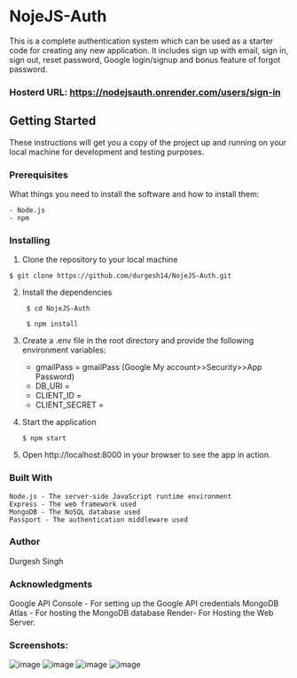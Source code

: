 # NojeJS-Auth
This is a complete authentication system which can be used as a starter code for creating any new application. It includes sign up with email, sign in, sign out, reset password, Google login/signup and bonus feature of forgot password.

### Hosterd URL:  https://nodejsauth.onrender.com/users/sign-in

## Getting Started
These instructions will get you a copy of the project up and running on your local machine for development and testing purposes.

### Prerequisites
What things you need to install the software and how to install them:

    - Node.js
    - npm
### Installing
1. Clone the repository to your local machine

`$ git clone https://github.com/durgesh14/NojeJS-Auth.git`

2. Install the dependencies

   ` $ cd NojeJS-Auth`

   ` $ npm install`
3. Create a .env file in the root directory and provide the following environment variables:

    - gmailPass = gmailPass (Google My account>>Security>>App Password)
    - DB_URI = <your-database-url>
    - CLIENT_ID = <your-google-client-id>
    - CLIENT_SECRET = <your-google-client-secret>

4. Start the application

    `$ npm start`
    
5. Open http://localhost:8000 in your browser to see the app in action.

### Built With
    Node.js - The server-side JavaScript runtime environment
    Express - The web framework used
    MongoDB - The NoSQL database used
    Passport - The authentication middleware used
### Author
Durgesh Singh

### Acknowledgments
Google API Console - For setting up the Google API credentials
MongoDB Atlas - For hosting the MongoDB database
Render- For Hosting the Web Server.
  
### Screenshots:
  ![image](https://user-images.githubusercontent.com/34915741/216142312-e0ed5a44-48be-4bbb-95e8-99662a856823.png)
![image](https://user-images.githubusercontent.com/34915741/216142328-d40beff9-6f07-40b3-82f7-bf195bade406.png)
![image](https://user-images.githubusercontent.com/34915741/216142396-9719e5cb-e3ce-44c6-beb7-b7956ae95335.png)
![image](https://user-images.githubusercontent.com/34915741/216142527-67f946db-1537-4e42-a5c3-70906d2903aa.png)
